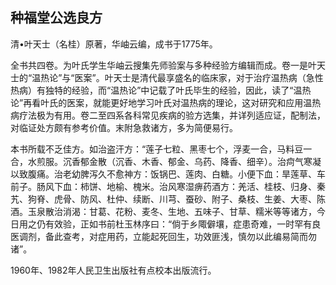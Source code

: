 ## 种福堂公选良方

清•叶天士（名桂）原著，华岫云编，成书于1775年。

全书共四卷。为叶氏学生华岫云搜集先师验案与多种经验方编辑而成。卷一是叶天士的“温热论”与“医案”。叶天士是清代最享盛名的临床家，对于治疗温热病（急性热病）有独特的经验，而“温热论”中记载了叶氏毕生的经验，因此，读了“温热论”再看叶氏的医案，就能更好地学习叶氏对温热病的理论，这对研究和应用温热病疗法极为有用。卷二至四系各科常见疾病的验方选集，并详列适应证，配制法，对临证处方颇有参考价值。末附急救诸方，多为简便易行。

本书所载不乏佳方。如治盗汗方：“莲子七粒、黑枣七个，浮麦一合，马料豆一合，水煎服。沉香郁金散（沉香、木香、郁金、乌药、降香、细辛）。治疴气寒凝以致腹痛。治老幼脾泻久不愈神方：饭锅巴、莲肉、白糖。小便下血：旱莲草、车前子。肠风下血：柿饼、地榆、槐米。治风寒湿痹药酒方：羌活、桂枝、归身、秦艽、狗脊、虎骨、防风、杜仲、续断、川芎、蚕砂、附子、桑枝、生姜、大枣、陈酒。玉泉散治消渴：甘葛、花粉、麦冬、生地、五味子、甘草、糯米等等诸方，今日用之仍有效验，正如书前杜玉林序曰：“倘于乡陬僻壤，症患奇难，一时罕有良医调剂，备此查考，对症用药，立能起死回生，功效匪浅，慎勿以此编易简而勿诸”。

1960年、1982年人民卫生出版社有点校本出版流行。

